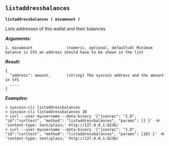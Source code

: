 ## **`listaddressbalances`**

**`listaddressbalances ( minamount )`**

Lists addresses of this wallet and their balances

***Arguments:***
```
1. minamount               (numeric, optional, default=0) Minimum balance in SYS an address should have to be shown in the list

```

***Result:***
```
{
  "address": amount,       (string) The syscoin address and the amount in SYS
  ,...
}

```

***Examples:***
```
> syscoin-cli listaddressbalances 
> syscoin-cli listaddressbalances 10
> curl --user myusername --data-binary '{"jsonrpc": "1.0", "id":"curltest", "method": "listaddressbalances", "params": [] }' -H 'content-type: text/plain;' http://127.0.0.1:8236/
> curl --user myusername --data-binary '{"jsonrpc": "1.0", "id":"curltest", "method": "listaddressbalances", "params": [10] }' -H 'content-type: text/plain;' http://127.0.0.1:8236/
```
